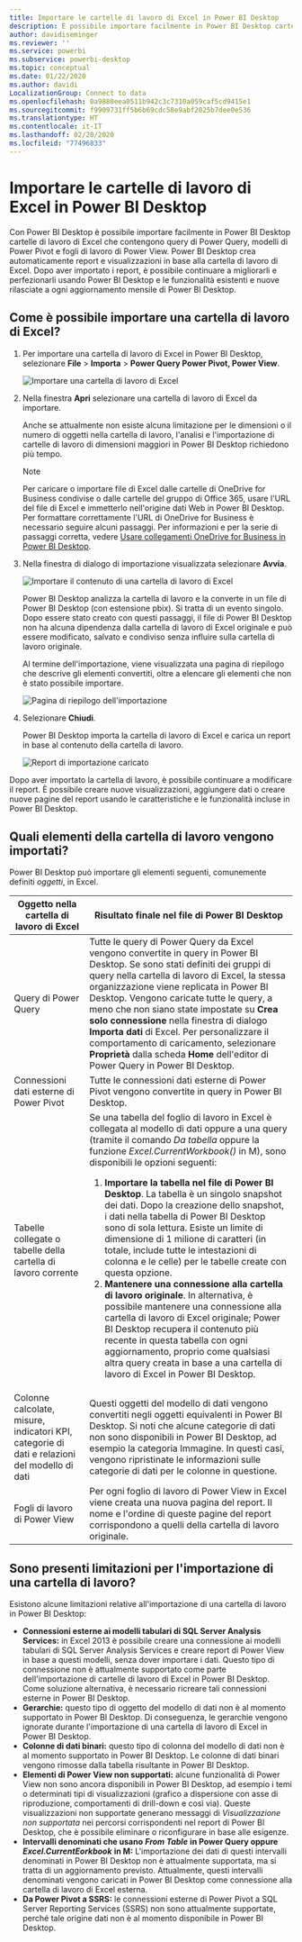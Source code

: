 ```yaml
---
title: Importare le cartelle di lavoro di Excel in Power BI Desktop
description: È possibile importare facilmente in Power BI Desktop cartelle di lavoro di Excel che contengono query di Power Query, modelli di Power Pivot e fogli di lavoro di Power View.
author: davidiseminger
ms.reviewer: ''
ms.service: powerbi
ms.subservice: powerbi-desktop
ms.topic: conceptual
ms.date: 01/22/2020
ms.author: davidi
LocalizationGroup: Connect to data
ms.openlocfilehash: 0a9880eea0511b942c3c7310a059caf5cd9415e1
ms.sourcegitcommit: f9909731ff5b6b69cdc58e9abf2025b7dee0e536
ms.translationtype: HT
ms.contentlocale: it-IT
ms.lasthandoff: 02/20/2020
ms.locfileid: "77496833"
---
```

# <a name="import-excel-workbooks-into-power-bi-desktop"></a>Importare le cartelle di lavoro di Excel in Power BI Desktop
Con Power BI Desktop è possibile importare facilmente in Power BI Desktop cartelle di lavoro di Excel che contengono query di Power Query, modelli di Power Pivot e fogli di lavoro di Power View. Power BI Desktop crea automaticamente report e visualizzazioni in base alla cartella di lavoro di Excel. Dopo aver importato i report, è possibile continuare a migliorarli e perfezionarli usando Power BI Desktop e le funzionalità esistenti e nuove rilasciate a ogni aggiornamento mensile di Power BI Desktop.

## <a name="how-do-i-import-an-excel-workbook"></a>Come è possibile importare una cartella di lavoro di Excel?
1. Per importare una cartella di lavoro di Excel in Power BI Desktop, selezionare **File** > **Importa** > **Power Query Power Pivot, Power View**.

   ![Importare una cartella di lavoro di Excel](media/desktop-import-excel-workbooks/importexceltopbi_1.png)


2. Nella finestra **Apri** selezionare una cartella di lavoro di Excel da importare. 

   Anche se attualmente non esiste alcuna limitazione per le dimensioni o il numero di oggetti nella cartella di lavoro, l'analisi e l'importazione di cartelle di lavoro di dimensioni maggiori in Power BI Desktop richiedono più tempo.

   > [!NOTE]
   > Per caricare o importare file di Excel dalle cartelle di OneDrive for Business condivise o dalle cartelle del gruppo di Office 365, usare l'URL del file di Excel e immetterlo nell'origine dati Web in Power BI Desktop. Per formattare correttamente l'URL di OneDrive for Business è necessario seguire alcuni passaggi. Per informazioni e per la serie di passaggi corretta, vedere [Usare collegamenti OneDrive for Business in Power BI Desktop](desktop-use-onedrive-business-links.md).
   > 
   > 

3. Nella finestra di dialogo di importazione visualizzata selezionare **Avvia**.

   ![Importare il contenuto di una cartella di lavoro di Excel](media/desktop-import-excel-workbooks/import-excel-power-bi-5.png)


   Power BI Desktop analizza la cartella di lavoro e la converte in un file di Power BI Desktop (con estensione pbix). Si tratta di un evento singolo. Dopo essere stato creato con questi passaggi, il file di Power BI Desktop non ha alcuna dipendenza dalla cartella di lavoro di Excel originale e può essere modificato, salvato e condiviso senza influire sulla cartella di lavoro originale.

   Al termine dell'importazione, viene visualizzata una pagina di riepilogo che descrive gli elementi convertiti, oltre a elencare gli elementi che non è stato possibile importare.

   ![Pagina di riepilogo dell'importazione](media/desktop-import-excel-workbooks/importexceltopbi_3.png)

4. Selezionare **Chiudi**. 

   Power BI Desktop importa la cartella di lavoro di Excel e carica un report in base al contenuto della cartella di lavoro.

   ![Report di importazione caricato](media/desktop-import-excel-workbooks/importexceltopbi_4.png)

Dopo aver importato la cartella di lavoro, è possibile continuare a modificare il report. È possibile creare nuove visualizzazioni, aggiungere dati o creare nuove pagine del report usando le caratteristiche e le funzionalità incluse in Power BI Desktop.

## <a name="which-workbook-elements-are-imported"></a>Quali elementi della cartella di lavoro vengono importati?
Power BI Desktop può importare gli elementi seguenti, comunemente definiti *oggetti*, in Excel.

| Oggetto nella cartella di lavoro di Excel | Risultato finale nel file di Power BI Desktop |
| --- | --- |
| Query di Power Query |Tutte le query di Power Query da Excel vengono convertite in query in Power BI Desktop. Se sono stati definiti dei gruppi di query nella cartella di lavoro di Excel, la stessa organizzazione viene replicata in Power BI Desktop. Vengono caricate tutte le query, a meno che non siano state impostate su **Crea solo connessione** nella finestra di dialogo **Importa dati** di Excel. Per personalizzare il comportamento di caricamento, selezionare **Proprietà** dalla scheda **Home** dell'editor di Power Query in Power BI Desktop. |
| Connessioni dati esterne di Power Pivot |Tutte le connessioni dati esterne di Power Pivot vengono convertite in query in Power BI Desktop. |
| Tabelle collegate o tabelle della cartella di lavoro corrente |Se una tabella del foglio di lavoro in Excel è collegata al modello di dati oppure a una query (tramite il comando *Da tabella* oppure la funzione *Excel.CurrentWorkbook()* in M), sono disponibili le opzioni seguenti: <ol><li><b>Importare la tabella nel file di Power BI Desktop</b>. La tabella è un singolo snapshot dei dati. Dopo la creazione dello snapshot, i dati nella tabella di Power BI Desktop sono di sola lettura. Esiste un limite di dimensione di 1 milione di caratteri (in totale, include tutte le intestazioni di colonna e le celle) per le tabelle create con questa opzione.</li><li><b>Mantenere una connessione alla cartella di lavoro originale</b>. In alternativa, è possibile mantenere una connessione alla cartella di lavoro di Excel originale; Power BI Desktop recupera il contenuto più recente in questa tabella con ogni aggiornamento, proprio come qualsiasi altra query creata in base a una cartella di lavoro di Excel in Power BI Desktop.</li></ul> |
| Colonne calcolate, misure, indicatori KPI, categorie di dati e relazioni del modello di dati |Questi oggetti del modello di dati vengono convertiti negli oggetti equivalenti in Power BI Desktop. Si noti che alcune categorie di dati non sono disponibili in Power BI Desktop, ad esempio la categoria Immagine. In questi casi, vengono ripristinate le informazioni sulle categorie di dati per le colonne in questione. |
| Fogli di lavoro di Power View |Per ogni foglio di lavoro di Power View in Excel viene creata una nuova pagina del report. Il nome e l'ordine di queste pagine del report corrispondono a quelli della cartella di lavoro originale. |

## <a name="are-there-any-limitations-to-importing-a-workbook"></a>Sono presenti limitazioni per l'importazione di una cartella di lavoro?
Esistono alcune limitazioni relative all'importazione di una cartella di lavoro in Power BI Desktop:

* **Connessioni esterne ai modelli tabulari di SQL Server Analysis Services:** in Excel 2013 è possibile creare una connessione ai modelli tabulari di SQL Server Analysis Services e creare report di Power View in base a questi modelli, senza dover importare i dati. Questo tipo di connessione non è attualmente supportato come parte dell'importazione di cartelle di lavoro di Excel in Power BI Desktop. Come soluzione alternativa, è necessario ricreare tali connessioni esterne in Power BI Desktop.
* **Gerarchie:** questo tipo di oggetto del modello di dati non è al momento supportato in Power BI Desktop. Di conseguenza, le gerarchie vengono ignorate durante l'importazione di una cartella di lavoro di Excel in Power BI Desktop.
* **Colonne di dati binari:** questo tipo di colonna del modello di dati non è al momento supportato in Power BI Desktop. Le colonne di dati binari vengono rimosse dalla tabella risultante in Power BI Desktop.
* **Elementi di Power View non supportati:** alcune funzionalità di Power View non sono ancora disponibili in Power BI Desktop, ad esempio i temi o determinati tipi di visualizzazioni (grafico a dispersione con asse di riproduzione, comportamenti di drill-down e così via). Queste visualizzazioni non supportate generano messaggi di *Visualizzazione non supportata* nei percorsi corrispondenti nel report di Power BI Desktop, che è possibile eliminare o riconfigurare in base alle esigenze.
* **Intervalli denominati che usano** ***From Table*** **in Power Query oppure** ***Excel.CurrentEorkbook*** **in M:** L'importazione dei dati di questi intervalli denominati in Power BI Desktop non è attualmente supportata, ma si tratta di un aggiornamento previsto. Attualmente, questi intervalli denominati vengono caricati in Power BI Desktop come connessione alla cartella di lavoro di Excel esterna.
* **Da Power Pivot a SSRS:** le connessioni esterne di Power Pivot a SQL Server Reporting Services (SSRS) non sono attualmente supportate, perché tale origine dati non è al momento disponibile in Power BI Desktop.

